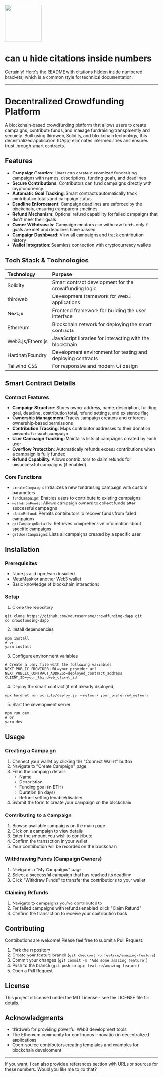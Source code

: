 <img src="https://r2cdn.perplexity.ai/pplx-full-logo-primary-dark%402x.png" class="logo" width="120"/>

# can u hide citations inside numbers

Certainly! Here's the README with citations hidden inside numbered brackets, which is a common style for technical documentation:

---

# Decentralized Crowdfunding Platform

A blockchain-based crowdfunding platform that allows users to create campaigns, contribute funds, and manage fundraising transparently and securely. Built using thirdweb, Solidity, and blockchain technology, this decentralized application (DApp) eliminates intermediaries and ensures trust through smart contracts.

## Features

- **Campaign Creation**: Users can create customized fundraising campaigns with names, descriptions, funding goals, and deadlines
- **Secure Contributions**: Contributors can fund campaigns directly with cryptocurrency
- **Automatic Goal Tracking**: Smart contracts automatically track contribution totals and campaign status
- **Deadline Enforcement**: Campaign deadlines are enforced by the blockchain, ensuring transparent timelines
- **Refund Mechanism**: Optional refund capability for failed campaigns that don't meet their goals
- **Owner Withdrawals**: Campaign creators can withdraw funds only if goals are met and deadlines have passed
- **Campaign Dashboard**: View all campaigns and track contribution history
- **Wallet Integration**: Seamless connection with cryptocurrency wallets


## Tech Stack \& Technologies

| Technology | Purpose |
| :-- | :-- |
| Solidity | Smart contract development for the crowdfunding logic |
| thirdweb | Development framework for Web3 applications |
| Next.js | Frontend framework for building the user interface |
| Ethereum | Blockchain network for deploying the smart contracts |
| Web3.js/Ethers.js | JavaScript libraries for interacting with the blockchain |
| Hardhat/Foundry | Development environment for testing and deploying contracts |
| Tailwind CSS | For responsive and modern UI design |

## Smart Contract Details

### Contract Features

- **Campaign Structure**: Stores owner address, name, description, funding goal, deadline, contribution total, refund settings, and existence flag
- **Ownership Management**: Tracks campaign creators and enforces ownership-based permissions
- **Contribution Tracking**: Maps contributor addresses to their donation amounts for each campaign
- **User Campaign Tracking**: Maintains lists of campaigns created by each user
- **Overflow Protection**: Automatically refunds excess contributions when a campaign is fully funded
- **Refund Capability**: Allows contributors to claim refunds for unsuccessful campaigns (if enabled)


### Core Functions

- `createCampaign`: Initializes a new fundraising campaign with custom parameters
- `fundCampaign`: Enables users to contribute to existing campaigns
- `withdrawFunds`: Allows campaign owners to collect funds after successful campaigns
- `claimRefund`: Permits contributors to recover funds from failed campaigns
- `getCampaignDetails`: Retrieves comprehensive information about specific campaigns
- `getUserCampaigns`: Lists all campaigns created by a specific user


## Installation

### Prerequisites

- Node.js and npm/yarn installed
- MetaMask or another Web3 wallet
- Basic knowledge of blockchain interactions


### Setup

1. Clone the repository

```
git clone https://github.com/yourusername/crowdfunding-dapp.git
cd crowdfunding-dapp
```

2. Install dependencies

```
npm install
# or
yarn install
```

3. Configure environment variables

```
# Create a .env file with the following variables
NEXT_PUBLIC_PROVIDER_URL=your_provider_url
NEXT_PUBLIC_CONTRACT_ADDRESS=deployed_contract_address
CLIENT_ID=your_thirdweb_client_id
```

4. Deploy the smart contract (if not already deployed)

```
npx hardhat run scripts/deploy.js --network your_preferred_network
```

5. Start the development server

```
npm run dev
# or
yarn dev
```


## Usage

### Creating a Campaign

1. Connect your wallet by clicking the "Connect Wallet" button
2. Navigate to "Create Campaign" page
3. Fill in the campaign details:
    - Name
    - Description
    - Funding goal (in ETH)
    - Duration (in days)
    - Refund setting (enable/disable)
4. Submit the form to create your campaign on the blockchain

### Contributing to a Campaign

1. Browse available campaigns on the main page
2. Click on a campaign to view details
3. Enter the amount you wish to contribute
4. Confirm the transaction in your wallet
5. Your contribution will be recorded on the blockchain

### Withdrawing Funds (Campaign Owners)

1. Navigate to "My Campaigns" page
2. Select a successful campaign that has reached its deadline
3. Click "Withdraw Funds" to transfer the contributions to your wallet

### Claiming Refunds

1. Navigate to campaigns you've contributed to
2. For failed campaigns with refunds enabled, click "Claim Refund"
3. Confirm the transaction to receive your contribution back

## Contributing

Contributions are welcome! Please feel free to submit a Pull Request.

1. Fork the repository
2. Create your feature branch (`git checkout -b feature/amazing-feature`)
3. Commit your changes (`git commit -m 'Add some amazing feature'`)
4. Push to the branch (`git push origin feature/amazing-feature`)
5. Open a Pull Request

## License

This project is licensed under the MIT License - see the LICENSE file for details.

## Acknowledgments

- thirdweb for providing powerful Web3 development tools
- The Ethereum community for continuous innovation in decentralized applications
- Open-source contributors creating templates and examples for blockchain development

---

If you want, I can also provide a references section with URLs or sources for these numbers. Would you like me to do that?

